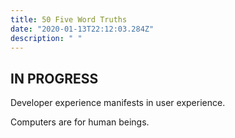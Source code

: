 ```yaml
---
title: 50 Five Word Truths
date: "2020-01-13T22:12:03.284Z"
description: " "
---
```


<h2>IN PROGRESS</h2>

Developer experience manifests in user experience.

Computers are for human beings.
